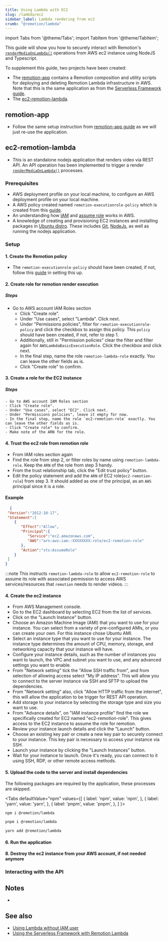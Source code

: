 ```yaml
---
title: Using Lambda with EC2
slug: /lambda/ec2
sidebar_label: Lambda rendering from ec2
crumb: "@remotion/lambda"
---
```


import Tabs from '@theme/Tabs';
import TabItem from '@theme/TabItem';

This guide will show you how to securely interact with Remotion's [`renderMediaOnLambda()`](/docs/lambda/rendermediaonlambda) operations from AWS ec2 instance using NodeJS and Typescript. 


To supplement this guide, two projects have been created:

- The [remotion-app](https://github.com/alexfernandez803/remotion-serverless/tree/main/remotion-app) contains a Remotion composition and utility scripts for deploying and deleting Remotion Lambda infrastructure in AWS. Note that this is the same application as from the [Serverless Framework guide](/docs/lambda/serverless-framework-integration).
- The [ec2-remotion-lambda](https://github.com/alexfernandez803/remotion-serverless/tree/main/ec2-remotion-lambda). 


## remotion-app

- Follow the same setup instruction from [remotion-app guide](/docs/lambda/serverless-framework-integration#remotion-app) as we will just re-use the application.

## ec2-remotion-lambda

- This is an standalone nodejs application that renders video via REST API. An API operation has been implemented to trigger a render [`renderMediaOnLambda()`](/docs/lambda/rendermediaonlambda) processes. 

### Prerequisites

- AWS deployment profile on your local machine, to configure an AWS deployment profile on your local machine.
- A AWS policy created named `remotion-executionrole-policy` which is created from this [guide](/docs/lambda/without-iam/#1-create-role-policy).
- An understanding how [IAM](https://docs.aws.amazon.com/iam/index.html) and [assume role](https://docs.aws.amazon.com/IAM/latest/UserGuide/example_sts_AssumeRole_section.html) works in AWS.
- A knowledge of creating and provisioning EC2 instances and installing packages in [Ubuntu distro](https://ubuntu.com/). These includes [Git](https://git-scm.com/), [NodeJs](https://nodejs.org/en), as well as running the nodejs application.


### Setup

#### 1. Create the Remotion policy

- The `remotion-executionrole-policy` should have been created, if not, follow this [guide](/docs/lambda/without-iam/#1-create-role-policy) in setting this up.

####  2. Create role for remotion render execution 
##### Steps
  - Go to AWS account IAM Roles section
    - Click "Create role".
    - Under "Use cases", select "Lambda". Click next.
    - Under "Permissions policies", filter for `remotion-executionrole-policy` and click the checkbox to assign this policy. This `policy` should have been created, if not, refer to step 1.
    - Additionally, still in "Permission policies" clear the filter and filter again for `AWSLambdaBasicExecutionRole`. Click the checkbox and click next.
    - In the final step, name the role `remotion-lambda-role` exactly. You can leave the other fields as is.
    - Click "Create role" to confirm.
   

#### 3. Create a role for the EC2 instance
##### Steps
    - Go to AWS account IAM Roles section
    - Click "Create role".
    - Under "Use cases", select "EC2". Click next.
    - Under "Permissions policies", leave it empty for now.
    - In the final step, name the role `ec2-remotion-role` exactly. You can leave the other fields as is.
    - Click "Create role" to confirm.
    - Make note of the ARN for the role.

#### 4. Trust the ec2 role from remotion role
  - From IAM roles section again
  - Find the role from step 2, or filter roles by name using `remotion-lambda-role`. Keep the `ARN` of the role from step 3 handy.
  - From the trust relationship tab, click the "Edit trust policy" button.
  - Edit the policy statement and add the `ARN` of EC2 role(`ec2-remotion-role`) from step 3. It should added as one of the principal, as an `AWS` principal since it is a role.

 #### Example
  ```json
    {
   "Version":"2012-10-17",
   "Statement":[
      {
         "Effect":"Allow",
         "Principal":{
            "Service":"ec2.amazonaws.com",
            "AWS":"arn:aws:iam::XXXXXXXX:role/ec2-remotion-role"
         },
         "Action":"sts:AssumeRole"
      }
   ]
}
  ```
  :::note
    This instructs `remotion-lambda-role` to allow `ec2-remotion-role` to assume its role with associated permission to access AWS services/resources that `remotion` needs to render videos.
  :::


#### 4. Create the ec2 instance
- From AWS Management console.
- Go to the EC2 dashboard by selecting EC2 from the list of services.
- Click on the "Launch Instance" button.
- Choose an Amazon Machine Image (AMI) that you want to use for your instance. You can select from a variety of pre-configured AMIs, or you can create your own. For this instance chose Ubuntu AMI.
- Select an instance type that you want to use for your instance. The instance type determines the amount of CPU, memory, storage, and networking capacity that your instance will have.
- Configure your instance details, such as the number of instances you want to launch, the VPC and subnet you want to use, and any advanced settings you want to enable.
- From "Network setting" tick the "Allow SSH traffic from", and from selection of allowing access select "My IP address". This will allow you to connect to the server instance via SSH and SFTP to upload the dependencies.
- From "Network setting" also, click "Allow HTTP traffic from the internet", this will allow the application to be trigger for REST API operation.
- Add storage to your instance by selecting the storage type and size you want to use.
- From "Advance details", on "IAM instance profile" find the role we specifically created for EC2 named "ec2-remotion-role". This gives access to the EC2 instance to assume the role for remotion. 
- Review your instance launch details and click the "Launch" button.
- Choose an existing key pair or create a new key pair to securely connect to your instance. This key pair is necessary to access your instance via SSH.
- Launch your instance by clicking the "Launch Instances" button.
- Wait for your instance to launch. Once it's ready, you can connect to it using SSH, RDP, or other remote access methods.

#### 5. Upload the code to the server and install dependencies

The following packages are required by the application, these processes are skipped.

<Tabs
defaultValue="npm"
values={[
{ label: 'npm', value: 'npm', },
{ label: 'yarn', value: 'yarn', },
{ label: 'pnpm', value: 'pnpm', },
]
}>
<TabItem value="npm">

```bash
npm i @remotion/lambda
```

  </TabItem>

  <TabItem value="pnpm">

```bash
pnpm i @remotion/lambda
```

  </TabItem>
  <TabItem value="yarn">

```bash
yarn add @remotion/lambda
```

  </TabItem>

</Tabs>

#### 6. Run the application


#### 8. Destroy the ec2 instance from your AWS account, if not needed anymore

### Interacting with the API

## Notes

- 

## See also

- [Using Lambda without IAM user](/docs/lambda/without-iam)
- [Using the Serverless Framework with Remotion Lambda](/docs/lambda/serverless-framework-integration)
